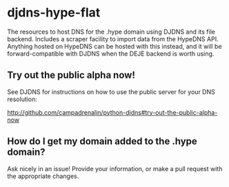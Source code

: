 djdns-hype-flat
===============

The resources to host DNS for the .hype domain using DJDNS and its file backend. Includes a scraper facility to import data from the HypeDNS API. Anything hosted on HypeDNS can be hosted with this instead, and it will be forward-compatible with DJDNS when the DEJE backend is worth using.

## Try out the public alpha now!

See DJDNS for instructions on how to use the public server for your DNS resolution:

http://github.com/campadrenalin/python-djdns#try-out-the-public-alpha-now

## How do I get my domain added to the .hype domain?

Ask nicely in an issue! Provide your information, or make a pull request with
the appropriate changes.
